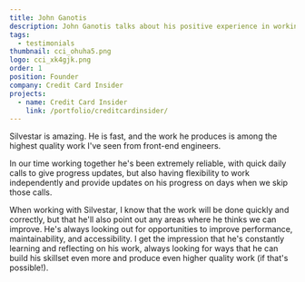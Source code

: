 ```yaml
---
title: John Ganotis
description: John Ganotis talks about his positive experience in working with Silvestar Bistrović.
tags:
  - testimonials
thumbnail: cci_ohuha5.png
logo: cci_xk4gjk.png
order: 1
position: Founder
company: Credit Card Insider
projects:
  - name: Credit Card Insider
    link: /portfolio/creditcardinsider/
---
```


Silvestar is amazing. He is fast, and the work he produces is among the highest quality work I've seen from front-end engineers.

In our time working together he's been extremely reliable, with quick daily calls to give progress updates, but also having flexibility to work independently and provide updates on his progress on days when we skip those calls.

When working with Silvestar, I know that the work will be done quickly and correctly, but that he'll also point out any areas where he thinks we can improve. He's always looking out for opportunities to improve performance, maintainability, and accessibility. I get the impression that he's constantly learning and reflecting on his work, always looking for ways that he can build his skillset even more and produce even higher quality work (if that's possible!).
